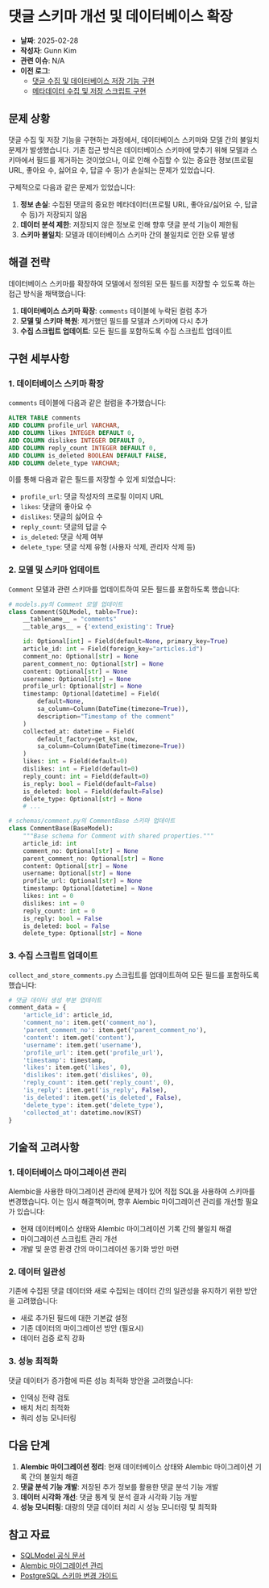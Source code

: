 # 댓글 스키마 개선 및 데이터베이스 확장

- **날짜**: 2025-02-28
- **작성자**: Gunn Kim
- **관련 이슈**: N/A
- **이전 로그**: 
  - [댓글 수집 및 데이터베이스 저장 기능 구현](./2025-02-28-004-feature-comment-collection-integration.md)
  - [메타데이터 수집 및 저장 스크립트 구현](./2025-02-28-003-feature-metadata-collection-script.md)

## 문제 상황

댓글 수집 및 저장 기능을 구현하는 과정에서, 데이터베이스 스키마와 모델 간의 불일치 문제가 발생했습니다. 기존 접근 방식은 데이터베이스 스키마에 맞추기 위해 모델과 스키마에서 필드를 제거하는 것이었으나, 이로 인해 수집할 수 있는 중요한 정보(프로필 URL, 좋아요 수, 싫어요 수, 답글 수 등)가 손실되는 문제가 있었습니다.

구체적으로 다음과 같은 문제가 있었습니다:

1. **정보 손실**: 수집된 댓글의 중요한 메타데이터(프로필 URL, 좋아요/싫어요 수, 답글 수 등)가 저장되지 않음
2. **데이터 분석 제한**: 저장되지 않은 정보로 인해 향후 댓글 분석 기능이 제한됨
3. **스키마 불일치**: 모델과 데이터베이스 스키마 간의 불일치로 인한 오류 발생

## 해결 전략

데이터베이스 스키마를 확장하여 모델에서 정의된 모든 필드를 저장할 수 있도록 하는 접근 방식을 채택했습니다:

1. **데이터베이스 스키마 확장**: `comments` 테이블에 누락된 컬럼 추가
2. **모델 및 스키마 복원**: 제거했던 필드를 모델과 스키마에 다시 추가
3. **수집 스크립트 업데이트**: 모든 필드를 포함하도록 수집 스크립트 업데이트

## 구현 세부사항

### 1. 데이터베이스 스키마 확장

`comments` 테이블에 다음과 같은 컬럼을 추가했습니다:

```sql
ALTER TABLE comments 
ADD COLUMN profile_url VARCHAR, 
ADD COLUMN likes INTEGER DEFAULT 0, 
ADD COLUMN dislikes INTEGER DEFAULT 0, 
ADD COLUMN reply_count INTEGER DEFAULT 0, 
ADD COLUMN is_deleted BOOLEAN DEFAULT FALSE, 
ADD COLUMN delete_type VARCHAR;
```

이를 통해 다음과 같은 필드를 저장할 수 있게 되었습니다:
- `profile_url`: 댓글 작성자의 프로필 이미지 URL
- `likes`: 댓글의 좋아요 수
- `dislikes`: 댓글의 싫어요 수
- `reply_count`: 댓글의 답글 수
- `is_deleted`: 댓글 삭제 여부
- `delete_type`: 댓글 삭제 유형 (사용자 삭제, 관리자 삭제 등)

### 2. 모델 및 스키마 업데이트

`Comment` 모델과 관련 스키마를 업데이트하여 모든 필드를 포함하도록 했습니다:

```python
# models.py의 Comment 모델 업데이트
class Comment(SQLModel, table=True):
    __tablename__ = "comments"
    __table_args__ = {'extend_existing': True}

    id: Optional[int] = Field(default=None, primary_key=True)
    article_id: int = Field(foreign_key="articles.id")
    comment_no: Optional[str] = None
    parent_comment_no: Optional[str] = None
    content: Optional[str] = None
    username: Optional[str] = None
    profile_url: Optional[str] = None
    timestamp: Optional[datetime] = Field(
        default=None,
        sa_column=Column(DateTime(timezone=True)),
        description="Timestamp of the comment"
    )
    collected_at: datetime = Field(
        default_factory=get_kst_now,
        sa_column=Column(DateTime(timezone=True))
    )
    likes: int = Field(default=0)
    dislikes: int = Field(default=0)
    reply_count: int = Field(default=0)
    is_reply: bool = Field(default=False)
    is_deleted: bool = Field(default=False)
    delete_type: Optional[str] = None
    # ...
```

```python
# schemas/comment.py의 CommentBase 스키마 업데이트
class CommentBase(BaseModel):
    """Base schema for Comment with shared properties."""
    article_id: int
    comment_no: Optional[str] = None
    parent_comment_no: Optional[str] = None
    content: Optional[str] = None
    username: Optional[str] = None
    profile_url: Optional[str] = None
    timestamp: Optional[datetime] = None
    likes: int = 0
    dislikes: int = 0
    reply_count: int = 0
    is_reply: bool = False
    is_deleted: bool = False
    delete_type: Optional[str] = None
```

### 3. 수집 스크립트 업데이트

`collect_and_store_comments.py` 스크립트를 업데이트하여 모든 필드를 포함하도록 했습니다:

```python
# 댓글 데이터 생성 부분 업데이트
comment_data = {
    'article_id': article_id,
    'comment_no': item.get('comment_no'),
    'parent_comment_no': item.get('parent_comment_no'),
    'content': item.get('content'),
    'username': item.get('username'),
    'profile_url': item.get('profile_url'),
    'timestamp': timestamp,
    'likes': item.get('likes', 0),
    'dislikes': item.get('dislikes', 0),
    'reply_count': item.get('reply_count', 0),
    'is_reply': item.get('is_reply', False),
    'is_deleted': item.get('is_deleted', False),
    'delete_type': item.get('delete_type'),
    'collected_at': datetime.now(KST)
}
```

## 기술적 고려사항

### 1. 데이터베이스 마이그레이션 관리

Alembic을 사용한 마이그레이션 관리에 문제가 있어 직접 SQL을 사용하여 스키마를 변경했습니다. 이는 임시 해결책이며, 향후 Alembic 마이그레이션 관리를 개선할 필요가 있습니다:

- 현재 데이터베이스 상태와 Alembic 마이그레이션 기록 간의 불일치 해결
- 마이그레이션 스크립트 관리 개선
- 개발 및 운영 환경 간의 마이그레이션 동기화 방안 마련

### 2. 데이터 일관성

기존에 수집된 댓글 데이터와 새로 수집되는 데이터 간의 일관성을 유지하기 위한 방안을 고려했습니다:

- 새로 추가된 필드에 대한 기본값 설정
- 기존 데이터의 마이그레이션 방안 (필요시)
- 데이터 검증 로직 강화

### 3. 성능 최적화

댓글 데이터가 증가함에 따른 성능 최적화 방안을 고려했습니다:

- 인덱싱 전략 검토
- 배치 처리 최적화
- 쿼리 성능 모니터링

## 다음 단계

1. **Alembic 마이그레이션 정리**: 현재 데이터베이스 상태와 Alembic 마이그레이션 기록 간의 불일치 해결
2. **댓글 분석 기능 개발**: 저장된 추가 정보를 활용한 댓글 분석 기능 개발
3. **데이터 시각화 개선**: 댓글 통계 및 분석 결과 시각화 기능 개발
4. **성능 모니터링**: 대량의 댓글 데이터 처리 시 성능 모니터링 및 최적화

## 참고 자료

- [SQLModel 공식 문서](https://sqlmodel.tiangolo.com/)
- [Alembic 마이그레이션 관리](https://alembic.sqlalchemy.org/en/latest/)
- [PostgreSQL 스키마 변경 가이드](https://www.postgresql.org/docs/current/ddl-alter.html)
